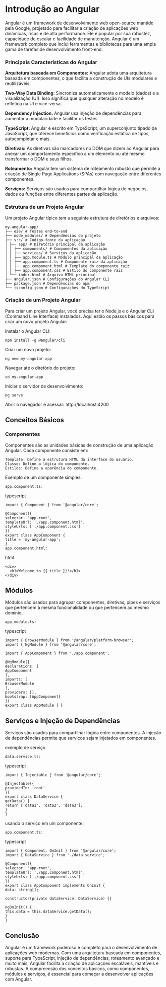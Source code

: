 # Introdução ao Angular

Angular é um framework de desenvolvimento web open-source mantido pela Google, projetado para facilitar a criação de aplicações web dinâmicas, ricas e de alta performance. Ele é popular por sua robustez, capacidade de escalar e facilidade de manutenção. Angular é um framework completo que inclui ferramentas e bibliotecas para uma ampla gama de tarefas de desenvolvimento front-end.

### Principais Características do Angular

**Arquitetura baseada em Componentes:** Angular adota uma arquitetura baseada em componentes, o que facilita a construção de UIs modulares e reutilizáveis.

**Two-Way Data Binding:** Sincroniza automaticamente o modelo (dados) e a visualização (UI). Isso significa que qualquer alteração no modelo é refletida na UI e vice-versa.

**Dependency Injection:** Angular usa injeção de dependências para aumentar a modularidade e facilitar os testes.

**TypeScript:** Angular é escrito em TypeScript, um superconjunto tipado de JavaScript, que oferece benefícios como verificação estática de tipos, autocompletar e mais.

**Diretivas:** As diretivas são marcadores no DOM que dizem ao Angular para anexar um comportamento específico a um elemento ou até mesmo transformar o DOM e seus filhos.

**Roteamento:** Angular tem um sistema de roteamento robusto que permite a criação de Single Page Applications (SPAs) com navegação entre diferentes componentes.

**Serviços:** Serviços são usados para compartilhar lógica de negócios, dados ou funções entre diferentes partes da aplicação.

### Estrutura de um Projeto Angular

Um projeto Angular típico tem a seguinte estrutura de diretórios e arquivos:

    my-angular-app/
    ├── e2e/ # Testes end-to-end
    ├── node_modules/ # Dependências do projeto
    ├── src/ # Código-fonte da aplicação
    │ ├── app/ # Diretório principal da aplicação
    │ │ ├── components/ # Componentes da aplicação
    │ │ ├── services/ # Serviços da aplicação
    │ │ ├── app.module.ts # Módulo principal da aplicação
    │ │ ├── app.component.ts # Componente raiz da aplicação
    │ │ ├── app.component.html # Template do componente raiz
    │ │ ├── app.component.css # Estilo do componente raiz
    │ └── index.html # Arquivo HTML principal
    ├── angular.json # Configurações do Angular CLI
    ├── package.json # Dependências do npm
    └── tsconfig.json # Configurações do TypeScript

### Criação de um Projeto Angular

Para criar um projeto Angular, você precisa ter o Node.js e o Angular CLI (Command Line Interface) instalados. Aqui estão os passos básicos para criar um novo projeto Angular:

Instalar o Angular CLI:
    
    npm install -g @angular/cli

Criar um novo projeto:

    ng new my-angular-app

Navegar até o diretório do projeto:

    cd my-angular-app

Iniciar o servidor de desenvolvimento:

    ng serve

Abrir o navegador e acessar: http://localhost:4200


## Conceitos Básicos

### Componentes

Componentes são as unidades básicas de construção de uma aplicação Angular. Cada componente consiste em:

    Template: Define a estrutura HTML da interface do usuário.
    Classe: Define a lógica do componente.
    Estilos: Define a aparência do componente.
  
Exemplo de um componente simples:

    app.component.ts:

typescript

    import { Component } from '@angular/core';

    @Component({
    selector: 'app-root',
    templateUrl: './app.component.html',
    styleUrls: ['./app.component.css']
    })
    export class AppComponent {
    title = 'my-angular-app';
    }
    app.component.html:

html

    <div>
      <h1>Welcome to {{ title }}!</h1>
    </div>

    
## Módulos

Módulos são usados para agrupar componentes, diretivas, pipes e serviços que pertencem à mesma funcionalidade ou que pertencem ao mesmo domínio.

    app.module.ts:

typescript

    import { BrowserModule } from '@angular/platform-browser';
    import { NgModule } from '@angular/core';

    import { AppComponent } from './app.component';

    @NgModule({
    declarations: [
    AppComponent
    ],
    imports: [
    BrowserModule
    ],
    providers: [],
    bootstrap: [AppComponent]
    })
    export class AppModule { }

    
## Serviços e Injeção de Dependências

Serviços são usados para compartilhar lógica entre componentes. A injeção de dependências permite que serviços sejam injetados em componentes.

exemplo de serviço:

    data.service.ts:

typescript

    import { Injectable } from '@angular/core';

    @Injectable({
    providedIn: 'root'
    })
    export class DataService {
    getData() {
    return ['data1', 'data2', 'data3'];
    }
    }
    
usando o serviço em um componente:

    app.component.ts:

typescript

    import { Component, OnInit } from '@angular/core';
    import { DataService } from './data.service';

    @Component({
    selector: 'app-root',
    templateUrl: './app.component.html',
    styleUrls: ['./app.component.css']
    })
    export class AppComponent implements OnInit {
    data: string[];

    constructor(private dataService: DataService) {}

    ngOnInit() {
    this.data = this.dataService.getData();
    }
    }

    
## Conclusão

Angular é um framework poderoso e completo para o desenvolvimento de aplicações web modernas. Com uma arquitetura baseada em componentes, suporte para TypeScript, injeção de dependências, roteamento avançado e muito mais, Angular facilita a criação de aplicações escaláveis, mantíveis e robustas. A compreensão dos conceitos básicos, como componentes, módulos e serviços, é essencial para começar a desenvolver aplicações com Angular.
